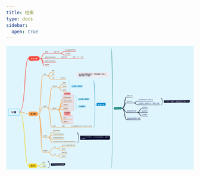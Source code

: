 ```yaml
---
title: 检索
type: docs
sidebar:
  open: true
---
```






![image-20250624184522770](assets/image-20250624184522770.png)